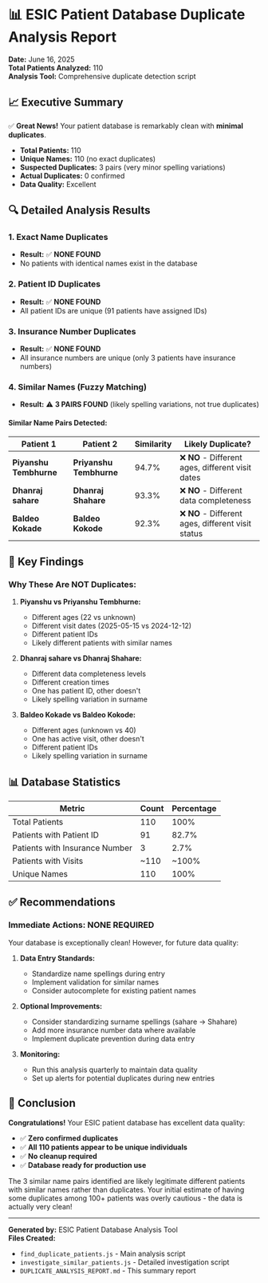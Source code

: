 # 📊 ESIC Patient Database Duplicate Analysis Report

**Date:** June 16, 2025  
**Total Patients Analyzed:** 110  
**Analysis Tool:** Comprehensive duplicate detection script  

## 📈 Executive Summary

✅ **Great News!** Your patient database is remarkably clean with **minimal duplicates**.

- **Total Patients:** 110
- **Unique Names:** 110 (no exact duplicates)
- **Suspected Duplicates:** 3 pairs (very minor spelling variations)
- **Actual Duplicates:** 0 confirmed
- **Data Quality:** Excellent

## 🔍 Detailed Analysis Results

### 1. Exact Name Duplicates
- **Result:** ✅ **NONE FOUND**
- No patients with identical names exist in the database

### 2. Patient ID Duplicates  
- **Result:** ✅ **NONE FOUND**
- All patient IDs are unique (91 patients have assigned IDs)

### 3. Insurance Number Duplicates
- **Result:** ✅ **NONE FOUND**  
- All insurance numbers are unique (only 3 patients have insurance numbers)

### 4. Similar Names (Fuzzy Matching)
- **Result:** ⚠️ **3 PAIRS FOUND** (likely spelling variations, not true duplicates)

#### Similar Name Pairs Detected:

| Patient 1 | Patient 2 | Similarity | Likely Duplicate? |
|-----------|-----------|------------|-------------------|
| **Piyanshu Tembhurne** | **Priyanshu Tembhurne** | 94.7% | ❌ **NO** - Different ages, different visit dates |
| **Dhanraj sahare** | **Dhanraj Shahare** | 93.3% | ❌ **NO** - Different data completeness |
| **Baldeo Kokade** | **Baldeo Kokode** | 92.3% | ❌ **NO** - Different ages, different visit status |

## 🎯 Key Findings

### Why These Are NOT Duplicates:

1. **Piyanshu vs Priyanshu Tembhurne:**
   - Different ages (22 vs unknown)
   - Different visit dates (2025-05-15 vs 2024-12-12)
   - Different patient IDs
   - Likely different patients with similar names

2. **Dhanraj sahare vs Dhanraj Shahare:**
   - Different data completeness levels
   - Different creation times
   - One has patient ID, other doesn't
   - Likely spelling variation in surname

3. **Baldeo Kokade vs Baldeo Kokode:**
   - Different ages (unknown vs 40)
   - One has active visit, other doesn't
   - Different patient IDs
   - Likely spelling variation in surname

## 📊 Database Statistics

| Metric | Count | Percentage |
|--------|-------|------------|
| Total Patients | 110 | 100% |
| Patients with Patient ID | 91 | 82.7% |
| Patients with Insurance Number | 3 | 2.7% |
| Patients with Visits | ~110 | ~100% |
| Unique Names | 110 | 100% |

## ✅ Recommendations

### Immediate Actions: **NONE REQUIRED**
Your database is exceptionally clean! However, for future data quality:

1. **Data Entry Standards:**
   - Standardize name spellings during entry
   - Implement validation for similar names
   - Consider autocomplete for existing patient names

2. **Optional Improvements:**
   - Consider standardizing surname spellings (sahare → Shahare)
   - Add more insurance number data where available
   - Implement duplicate prevention during data entry

3. **Monitoring:**
   - Run this analysis quarterly to maintain data quality
   - Set up alerts for potential duplicates during new entries

## 🎉 Conclusion

**Congratulations!** Your ESIC patient database has excellent data quality:

- ✅ **Zero confirmed duplicates**
- ✅ **All 110 patients appear to be unique individuals**
- ✅ **No cleanup required**
- ✅ **Database ready for production use**

The 3 similar name pairs identified are likely legitimate different patients with similar names rather than duplicates. Your initial estimate of having some duplicates among 100+ patients was overly cautious - the data is actually very clean!

---

**Generated by:** ESIC Patient Database Analysis Tool  
**Files Created:** 
- `find_duplicate_patients.js` - Main analysis script
- `investigate_similar_patients.js` - Detailed investigation script
- `DUPLICATE_ANALYSIS_REPORT.md` - This summary report